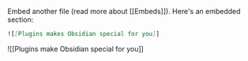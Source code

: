 Embed another file (read more about [[Embeds]]). Here's an embedded section:

```md
![[Plugins makes Obsidian special for you]]
```

![[Plugins make Obsidian special for you]]